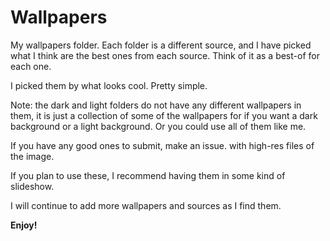 # Wallpapers
My wallpapers folder. Each folder is a different source, and I have picked what I think are the best ones from each source. Think of it as a best-of for each one.

I picked them by what looks cool. Pretty simple.

Note: the dark and light folders do not have any different wallpapers in them, it is just a collection of some of the wallpapers for if you want a dark background or a light background. Or you could use all of them like me.

If you have any good ones to submit, make an issue. with high-res files of the image.

If you plan to use these, I recommend having them in some kind of slideshow.

I will continue to add more wallpapers and sources as I find them.

**Enjoy!**
